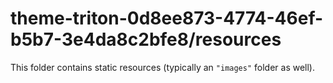 # theme-triton-0d8ee873-4774-46ef-b5b7-3e4da8c2bfe8/resources

This folder contains static resources (typically an `"images"` folder as well).
